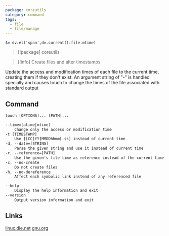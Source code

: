 ```yaml
---
package: coreutils
category: command
tags:
  - file
  - file/manage
---
```


`$= dv.el('span',dv.current().file.mtime)`
> [!package] coreutils

> [!info] Create files and alter timestamps

Update the access and modification times of each file to the current time, creating them if they don't exist. An argument string of "-" is handled specially and causes touch to change the times of the file associated with standard output

## Command
```txt
touch [OPTIONS]... [PATH]...

--time=[atime|mtime]
	Change only the access or modification time
-t [TIMESTAMP]
	Use [[CC]YY]MMDDhhmm[.ss] instead of current time
-d, --date=[STRING]
	Parse the given string and use it instead of current time
-r, --reference=[PATH]
	Use the given's file time as reference instead of the current time
-c, --no-create
	Do not create files
-h, --no-dereference
	Affect each symbolic link instead of any referenced file

--help
	Display the help information and exit 
--version
	Output version information and exit
```

## Links
[linux.die.net](https://linux.die.net/man/1/touch)
[gnu.org](https://www.gnu.org/software/coreutils/manual/html_node/touch-invocation.html#touch-invocation)
